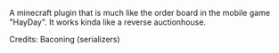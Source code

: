 A minecraft plugin that is much like the order board in the mobile game "HayDay".
It works kinda like a reverse auctionhouse.

Credits:
Baconing (serializers)

